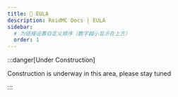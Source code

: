 ```yaml
---
title: 📝 EULA
description: RoidMC Docs | EULA
sidebar:
  # 为链接设置自定义顺序（数字越小显示在上方）
  order: 1
---
```


:::danger[Under Construction]

Construction is underway in this area, please stay tuned

:::
